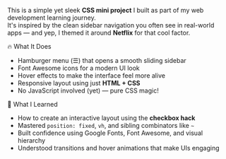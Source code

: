 This is a simple yet sleek **CSS mini project** I built as part of my web development learning journey.  
It's inspired by the clean sidebar navigation you often see in real-world apps — and yep, I themed it around **Netflix** for that cool factor.

 🔥 What It Does

- Hamburger menu (☰) that opens a smooth sliding sidebar
- Font Awesome icons for a modern UI look
- Hover effects to make the interface feel more alive
- Responsive layout using just **HTML + CSS**
- No JavaScript involved (yet) — pure CSS magic!

 🧠 What I Learned

- How to create an interactive layout using the **checkbox hack**
- Mastered `position: fixed`, `vh`, and sibling combinators like `~`
- Built confidence using Google Fonts, Font Awesome, and visual hierarchy
- Understood transitions and hover animations that make UIs engaging
